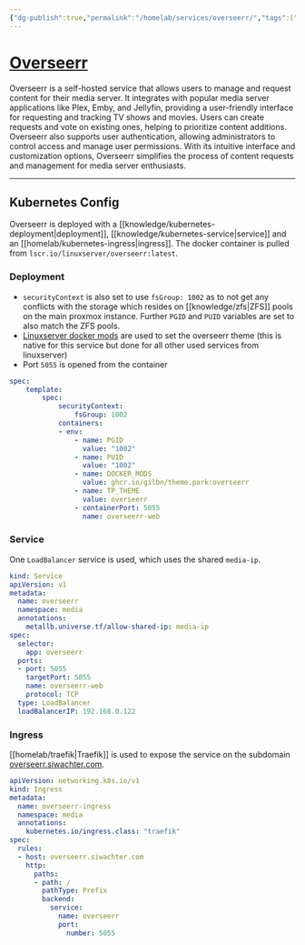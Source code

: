 ```yaml
---
{"dg-publish":true,"permalink":"/homelab/services/overseerr/","tags":["jarvis/service, jarvis/media"],"created":"","updated":""}
---
```


# [Overseerr](https://overseerr.siwachter.com)
Overseerr is a self-hosted service that allows users to manage and request content for their media server. It integrates with popular media server applications like Plex, Emby, and Jellyfin, providing a user-friendly interface for requesting and tracking TV shows and movies. Users can create requests and vote on existing ones, helping to prioritize content additions. Overseerr also supports user authentication, allowing administrators to control access and manage user permissions. With its intuitive interface and customization options, Overseerr simplifies the process of content requests and management for media server enthusiasts.

---

## Kubernetes Config
Overseerr is deployed with a [[knowledge/kubernetes-deployment\|deployment]], [[knowledge/kubernetes-service\|service]] and an [[homelab/kubernetes-ingress\|ingress]]. The docker container is pulled from ```lscr.io/linuxserver/overseerr:latest```.

### Deployment
* ``securityContext`` is also set to use ``fsGroup: 1002`` as to not get any conflicts with the storage which resides on [[knowledge/zfs|ZFS]] pools on the main proxmox instance. Further ```PGID``` and ```PUID``` variables are set to also match the ZFS pools.
* [Linuxserver docker mods](https://hub.docker.com/r/linuxserver/mods) are used to set the overseerr theme (this is native for this service but done for all other used services from linuxserver)
* Port ```5055``` is opened from the container
```yml
spec:
	template:
		spec:
			securityContext:
		        fsGroup: 1002
		    containers:
		    - env:
			    - name: PGID
		          value: "1002"
		        - name: PUID
		          value: "1002"
		        - name: DOCKER_MODS
		          value: ghcr.io/gilbn/theme.park:overseerr
		        - name: TP_THEME
		          value: overseerr
		        - containerPort: 5055
		          name: overseerr-web
```

### Service
One ```LoadBalancer``` service is used, which uses the shared ```media-ip```.
```yml
kind: Service
apiVersion: v1
metadata:
  name: overseerr
  namespace: media
  annotations:
    metallb.universe.tf/allow-shared-ip: media-ip
spec:
  selector:
    app: overseerr
  ports:                      
  - port: 5055
    targetPort: 5055
    name: overseerr-web
    protocol: TCP
  type: LoadBalancer
  loadBalancerIP: 192.168.0.122
```

### Ingress
[[homelab/traefik\|Traefik]] is used to expose the service on the subdomain [overseerr.siwachter.com](https://overseerr.siwachter.com).
```yml
apiVersion: networking.k8s.io/v1
kind: Ingress
metadata:
  name: overseerr-ingress
  namespace: media
  annotations:
    kubernetes.io/ingress.class: "traefik"
spec:
  rules:
  - host: overseerr.siwachter.com
    http:
      paths:
      - path: /
        pathType: Prefix
        backend:
          service:
            name: overseerr
            port: 
              number: 5055
```